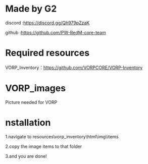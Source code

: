 # Made by G2
discord :https://discord.gg/Qh979pZzaK

github  :https://github.com/PW-RedM-core-team

# Required resources
VORP_Inventory：https://github.com/VORPCORE/VORP-Inventory
# VORP_images
Picture needed for VORP
# nstallation
1.navigate to resources\vorp_inventory\html\img\items

2.copy the image items to that folder

3.and you are done!





